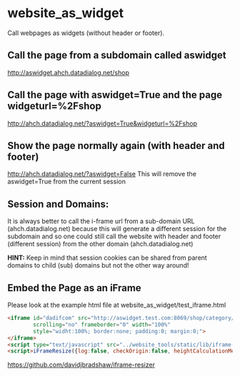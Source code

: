 # website_as_widget

Call webpages as widgets (without header or footer).

## Call the page from a subdomain called aswidget
http://aswidget.ahch.datadialog.net/shop

## Call the page with aswidget=True and the page widgeturl=%2Fshop
http://ahch.datadialog.net/?aswidget=True&widgeturl=%2Fshop

## Show the page normally again (with header and footer)
http://ahch.datadialog.net/?aswidget=False
This will remove the aswidget=True from the current session

## Session and Domains:
It is always better to call the i-frame url from a sub-domain URL (ahch.datadialog.net) because this will generate a
different session for the subdomain and so one could still call the website with header and footer (different session)
from the other domain (ahch.datadialog.net)

**HINT:** Keep in mind that session cookies can be shared from parent domains to child (sub) domains but not the
other way around!

## Embed the Page as an iFrame
Please look at the example html file at website_as_widget/test_iframe.html

```html
<iframe id="dadifcom" src="http://aswidget.test.com:8069/shop/category/spenden-100007"
        scrolling="no" frameborder="0" width="100%"
        style="widht:100%; border:none; padding:0; margin:0;">
</iframe>
<script type="text/javascript" src="../website_tools/static/lib/iframe-resizer/js/iframeResizer.min.js"></script>
<script>iFrameResize({log:false, checkOrigin:false, heightCalculationMethod: 'bodyScroll'}, '#dadifcom')</script>
```

https://github.com/davidjbradshaw/iframe-resizer

